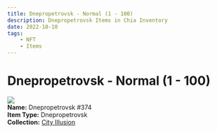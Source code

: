 ```yaml
---
title: Dnepropetrovsk - Normal (1 - 100)
description: Dnepropetrovsk Items in Chia Inventory
date: 2022-10-10
tags:
    - NFT
    - Items
---
```


# Dnepropetrovsk - Normal (1 - 100)
<div class="item_thumbnail">
<img loading="lazy" src="https://qgkblqk2juontejdjiftypw5amjajbj3yfx3ys7ujfvlm6ts34.arweave.net/gZQVwVpNHNmRI0oLPD7dAxIEhTvBb7x-L9Elqtnpy38"><br/>
<div><strong>Name:</strong> Dnepropetrovsk #374</div>
<div><strong>Item Type:</strong> Dnepropetrovsk</div>
<div><strong>Collection:</strong> <a href="https://www.spacescan.io/xch/nft/collection/col1lend2dcn558km4wcwta4xnkfv3xpcmlp9kyt0m909emvfxechlyqdl5ndg">City Illusion</a></div>
</div>

